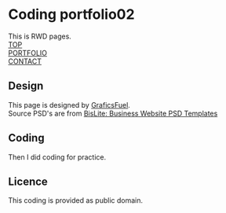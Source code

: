 # Coding portfolio02

This is RWD pages.  
[TOP](http://aurized-studio.jp/portfolio/BisLite/)  
[PORTFOLIO](http://aurized-studio.jp/portfolio/BisLite/portfolio.html)  
[CONTACT](http://aurized-studio.jp/portfolio/BisLite/contact.html)

## Design

This page is designed by [GraficsFuel](http://www.graphicsfuel.com/).  
Source PSD's are from [BisLite: Business Website PSD Templates](http://www.graphicsfuel.com/2012/12/business-website-psd-templates/)

## Coding

Then I did coding for practice.

## Licence

This coding is provided as public domain.
